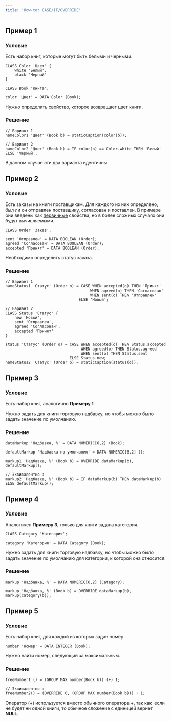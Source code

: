 ```yaml
---
title: 'How-to: CASE/IF/OVERRIDE'
---
```


## Пример 1

### Условие

Есть набор книг, которые могут быть белыми и черными.

```lsf
CLASS Color 'Цвет' {
    white 'Белый',
    black 'Черный'
}

CLASS Book 'Книга';

color 'Цвет' = DATA Color (Book);
```

Нужно определить свойство, которое возвращает цвет книги.

### Решение

```lsf
// Вариант 1
nameColor1 'Цвет' (Book b) = staticCaption(color(b));

// Вариант 2
nameColor2 'Цвет' (Book b) = IF color(b) == Color.white THEN 'Белый' ELSE 'Черный';
```

В данном случае эти два варианта идентичны.

## Пример 2

### Условие

Есть заказы на книги поставщикам. Для каждого из них определено, был ли он отправлен поставщику, согласован и поставлен. В примере они введены как [первичные](Data_properties_DATA_.md) свойства, но в более сложных случаях они будут вычисляемыми.

```lsf
CLASS Order 'Заказ';

sent 'Отправлен' = DATA BOOLEAN (Order);
agreed 'Согласован' = DATA BOOLEAN (Order);
accepted 'Принят' = DATA BOOLEAN (Order);
```

Необходимо определить статус заказа.

### Решение

```lsf
// Вариант 1
nameStatus1 'Статус' (Order o) = CASE WHEN accepted(o) THEN 'Принят'
                                     WHEN agreed(o) THEN 'Согласован'
                                     WHEN sent(o) THEN 'Отправлен'
                                ELSE 'Новый';

// Вариант 2
CLASS Status 'Статус' {
    new 'Новый',
    sent 'Отправлен',
    agreed 'Согласован',
    accepted 'Принят'
}

status 'Статус' (Order o) = CASE WHEN accepted(o) THEN Status.accepted
                                 WHEN agreed(o) THEN Status.agreed
                                 WHEN sent(o) THEN Status.sent
                            ELSE Status.new;
nameStatus2 'Статус' (Order o) = staticCaption(status(o));
```

## Пример 3

### Условие

Есть набор книг, аналогично **Примеру 1**.

Нужно задать для книги торговую надбавку, но чтобы можно было задать значение по умолчанию.

### Решение

```lsf
dataMarkup 'Надбавка, %' = DATA NUMERIC[6,2] (Book);

defaultMarkup 'Надбавка по умолчанию' = DATA NUMERIC[6,2] ();

markup1 'Надбавка, %' (Book b) = OVERRIDE dataMarkup(b), defaultMarkup();

// Эквивалентно :
markup2 'Надбавка, %' (Book b) = IF dataMarkup(b) THEN dataMarkup(b) ELSE defaultMarkup();
```

## Пример 4

### Условие

Аналогичен **Примеру 3**, только для книги задана категория.

```lsf
CLASS Category 'Категория';

category 'Категория' = DATA Category (Book);
```

Нужно задать для книги торговую надбавку, но чтобы можно было задать значение по умолчанию для категории, к которой она относится.

### Решение

```lsf
markup 'Надбавка, %' = DATA NUMERIC[6,2] (Category);

markup 'Надбавка, %' (Book b) = OVERRIDE dataMarkup(b), markup(category(b));
```

## Пример 5

### Условие

Есть набор книг, для каждой из которых задан номер.

```lsf
number 'Номер' = DATA INTEGER (Book);
```

Нужно найти номер, следующий за максимальным.

### Решение

```lsf
freeNumber1 () = (GROUP MAX number(Book b)) (+) 1;

// Эквивалентно :
freeNumber2() = (OVERRIDE 0, (GROUP MAX number(Book b))) + 1;
```

Оператор (+) используется вместо обычного оператора +, так как  если не будет ни одной книги, то обычное сложение с единицей вернет **NULL**.
